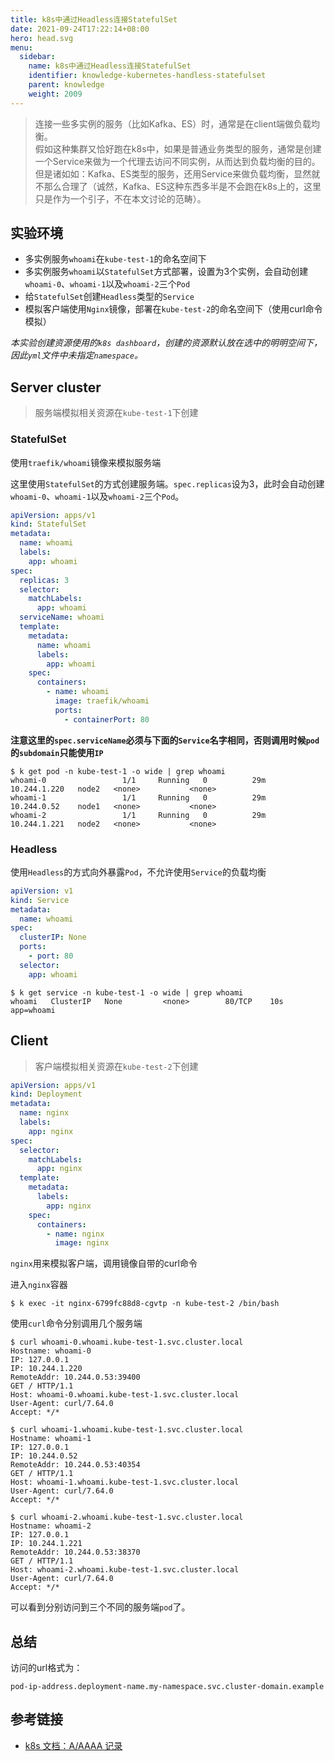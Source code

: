 ```yaml
---
title: k8s中通过Headless连接StatefulSet
date: 2021-09-24T17:22:14+08:00
hero: head.svg
menu:
  sidebar:
    name: k8s中通过Headless连接StatefulSet
    identifier: knowledge-kubernetes-handless-statefulset
    parent: knowledge
    weight: 2009
---
```


> 连接一些多实例的服务（比如Kafka、ES）时，通常是在client端做负载均衡。  
> 假如这种集群又恰好跑在k8s中，如果是普通业务类型的服务，通常是创建一个Service来做为一个代理去访问不同实例，从而达到负载均衡的目的。  
> 但是诸如如：Kafka、ES类型的服务，还用Service来做负载均衡，显然就不那么合理了（诚然，Kafka、ES这种东西多半是不会跑在k8s上的，这里只是作为一个引子，不在本文讨论的范畴）。

## 实验环境

- 多实例服务`whoami`在`kube-test-1`的命名空间下
- 多实例服务`whoami`以`StatefulSet`方式部署，设置为3个实例，会自动创建`whoami-0`、`whoami-1`以及`whoami-2`三个`Pod`
- 给`StatefulSet`创建`Headless`类型的`Service`
- 模拟客户端使用`Nginx`镜像，部署在`kube-test-2`的命名空间下（使用curl命令模拟）

*本实验创建资源使用的`k8s dashboard`，创建的资源默认放在选中的明明空间下，因此`yml`文件中未指定`namespace`。*

## Server cluster

> 服务端模拟相关资源在`kube-test-1`下创建

### StatefulSet

使用`traefik/whoami`镜像来模拟服务端

这里使用`StatefulSet`的方式创建服务端。`spec.replicas`设为3，此时会自动创建`whoami-0`、`whoami-1`以及`whoami-2`三个`Pod`。

```yaml
apiVersion: apps/v1
kind: StatefulSet
metadata:
  name: whoami
  labels:
    app: whoami
spec:
  replicas: 3
  selector:
    matchLabels:
      app: whoami
  serviceName: whoami
  template:
    metadata:
      name: whoami
      labels:
        app: whoami
    spec:
      containers:
        - name: whoami
          image: traefik/whoami
          ports:
            - containerPort: 80
```

**注意这里的`spec.serviceName`必须与下面的`Service`名字相同，否则调用时候`pod`的`subdomain`只能使用`IP`**

```shell
$ k get pod -n kube-test-1 -o wide | grep whoami
whoami-0                 1/1     Running   0          29m   10.244.1.220   node2   <none>           <none>
whoami-1                 1/1     Running   0          29m   10.244.0.52    node1   <none>           <none>
whoami-2                 1/1     Running   0          29m   10.244.1.221   node2   <none>           <none>
```

### Headless

使用`Headless`的方式向外暴露`Pod`，不允许使用`Service`的负载均衡

```yaml
apiVersion: v1
kind: Service
metadata:
  name: whoami
spec:
  clusterIP: None
  ports:
    - port: 80
  selector:
    app: whoami
```

```shell
$ k get service -n kube-test-1 -o wide | grep whoami
whoami   ClusterIP   None         <none>        80/TCP    10s   app=whoami
```



## Client

> 客户端模拟相关资源在`kube-test-2`下创建

```yaml
apiVersion: apps/v1
kind: Deployment
metadata:
  name: nginx
  labels:
    app: nginx
spec:
  selector:
    matchLabels:
      app: nginx
  template:
    metadata:
      labels:
        app: nginx
    spec:
      containers:
        - name: nginx
          image: nginx
```

`nginx`用来模拟客户端，调用镜像自带的curl命令

进入`nginx`容器

```shell
$ k exec -it nginx-6799fc88d8-cgvtp -n kube-test-2 /bin/bash
```

使用`curl`命令分别调用几个服务端

```shell
$ curl whoami-0.whoami.kube-test-1.svc.cluster.local
Hostname: whoami-0
IP: 127.0.0.1
IP: 10.244.1.220
RemoteAddr: 10.244.0.53:39400
GET / HTTP/1.1
Host: whoami-0.whoami.kube-test-1.svc.cluster.local
User-Agent: curl/7.64.0
Accept: */*

$ curl whoami-1.whoami.kube-test-1.svc.cluster.local
Hostname: whoami-1
IP: 127.0.0.1
IP: 10.244.0.52
RemoteAddr: 10.244.0.53:40354
GET / HTTP/1.1
Host: whoami-1.whoami.kube-test-1.svc.cluster.local
User-Agent: curl/7.64.0
Accept: */*

$ curl whoami-2.whoami.kube-test-1.svc.cluster.local
Hostname: whoami-2
IP: 127.0.0.1
IP: 10.244.1.221
RemoteAddr: 10.244.0.53:38370
GET / HTTP/1.1
Host: whoami-2.whoami.kube-test-1.svc.cluster.local
User-Agent: curl/7.64.0
Accept: */*
```

可以看到分别访问到三个不同的服务端`pod`了。

## 总结

访问的url格式为：

```
pod-ip-address.deployment-name.my-namespace.svc.cluster-domain.example
```

## 参考链接

- [k8s 文档：A/AAAA 记录](https://kubernetes.io/zh/docs/concepts/services-networking/dns-pod-service/#a-aaaa-%E8%AE%B0%E5%BD%95-1)

